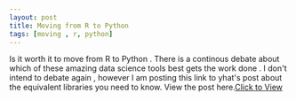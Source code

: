 ```yaml
---
layout: post
title: Moving from R to Python
tags: [moving , r, python]
---
```


Is it worth it to move from R to Python . There is a continous debate about which of these amazing data science tools best gets the work done . I don't intend to debate again , however I am posting this link to yhat's post about the equivalent libraries you need to know.
View the post here.[Click to View](http://blog.yhat.com/posts/moving-from-r-to-python.html)
